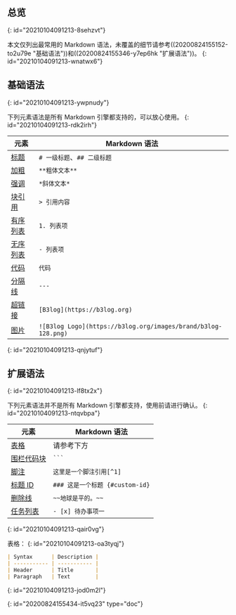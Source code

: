 ## 总览
{: id="20210104091213-8sehzvt"}

本文仅列出最常用的 Markdown 语法，未覆盖的细节请参考((20200824155152-to2u79e "基础语法"))和((20200824155346-y7ep6hk "扩展语法"))。
{: id="20210104091213-wnatwx6"}

## 基础语法
{: id="20210104091213-ywpnudy"}

下列元素语法是所有 Markdown 引擎都支持的，可以放心使用。
{: id="20210104091213-rdk2irh"}

| 元素                                                                                       | Markdown 语法                                                      |
| ---------------------------------------------------------------------------------------------- | ---------------------------------------------------------------------- |
| [标题](https://ld246.com/article/1583129520165#%E6%A0%87%E9%A2%98)                         | `# 一级标题`、`## 二级标题`                                 |
| [加粗](https://ld246.com/article/1583129520165#%E5%8A%A0%E7%B2%97)                         | `**粗体文本**`                                                   |
| [强调](https://ld246.com/article/1583129520165#%E5%BC%BA%E8%B0%83)                         | `*斜体文本*`                                                     |
| [块引用](https://ld246.com/article/1583129520165#%E5%9D%97%E5%BC%95%E7%94%A8)             | `> 引用内容`                                                     |
| [有序列表](https://ld246.com/article/1583129520165#%E6%9C%89%E5%BA%8F%E5%88%97%E8%A1%A8) | `1. 列表项`                                                       |
| [无序列表](https://ld246.com/article/1583129520165#%E6%97%A0%E5%BA%8F%E5%88%97%E8%A1%A8) | `- 列表项`                                                        |
| [代码](https://ld246.com/article/1583129520165#%E4%BB%A3%E7%A0%81)                         | `代码`                                                             |
| [分隔线](https://ld246.com/article/1583129520165#%E5%88%86%E9%9A%94%E7%BA%BF)             | `---`                                                                |
| [超链接](https://ld246.com/article/1583129520165#%E8%B6%85%E9%93%BE%E6%8E%A5)             | `[B3log](https://b3log.org)`                                         |
| [图片](https://ld246.com/article/1583129520165#%E5%9B%BE%E7%89%87)                         | `![B3log Logo](https://b3log.org/images/brand/b3log-128.png)` |
{: id="20210104091213-qnjytuf"}

## 扩展语法
{: id="20210104091213-lf8tx2x"}

下列元素语法并不是所有 Markdown 引擎都支持，使用前请进行确认。
{: id="20210104091213-ntqvbpa"}

| 元素                                                                                                   | Markdown 语法                       |
| ---------------------------------------------------------------------------------------------------------- | --------------------------------------- |
| [表格](https://ld246.com/article/1583305480675#%E8%A1%A8%E6%A0%BC)                                     | 请参考下方                       |
| [围栏代码块](https://ld246.com/article/1583305480675#%E5%9B%B4%E6%A0%8F%E4%BB%A3%E7%A0%81%E5%9D%97) | <code>```</code>                      |
| [脚注](https://ld246.com/article/1583305480675#%E8%84%9A%E6%B3%A8)                                     | `这里是一个脚注引用[^1]`     |
| [标题 ID](https://ld246.com/article/1583305480675#heading-ids)                                         | `### 这是一个标题 {#custom-id}` |
| [删除线](https://ld246.com/article/1583305480675#%E5%88%A0%E9%99%A4%E7%BA%BF)                         | `~~地球是平的。~~`              |
| [任务列表](https://ld246.com/article/1583305480675#%E4%BB%BB%E5%8A%A1%E5%88%97%E8%A1%A8)             | `- [x] 待办事项一`               |
{: id="20210104091213-qair0vg"}

表格：
{: id="20210104091213-oa3tyqj"}

```markdown
| Syntax      | Description |
| ----------- | ----------- |
| Header      | Title       |
| Paragraph   | Text        |
```
{: id="20210104091213-jod0m2l"}


{: id="20200824155434-it5vq23" type="doc"}
